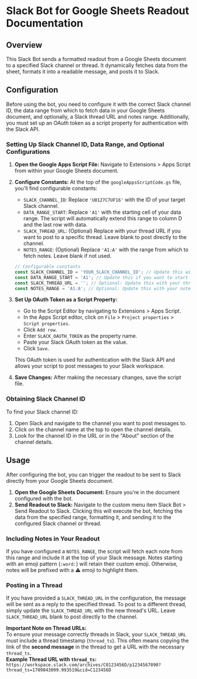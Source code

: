 # Slack Bot for Google Sheets Readout Documentation

## Overview
This Slack Bot sends a formatted readout from a Google Sheets document to a specified Slack channel or thread. It dynamically fetches data from the sheet, formats it into a readable message, and posts it to Slack.

## Configuration
Before using the bot, you need to configure it with the correct Slack channel ID, the data range from which to fetch data in your Google Sheets document, and optionally, a Slack thread URL and notes range. Additionally, you must set up an OAuth token as a script property for authentication with the Slack API.

### Setting Up Slack Channel ID, Data Range, and Optional Configurations
1. **Open the Google Apps Script File:** Navigate to Extensions > Apps Script from within your Google Sheets document.
2. **Configure Constants:**
   At the top of the `googleAppsScriptCode.gs` file, you'll find configurable constants:
   - `SLACK_CHANNEL_ID`: Replace `'U0127C7UF16'` with the ID of your target Slack channel.
   - `DATA_RANGE_START`: Replace `'A1'` with the starting cell of your data range. The script will automatically extend this range to column D and the last row with data.
   - `SLACK_THREAD_URL`: (Optional) Replace with your thread URL if you want to post to a specific thread. Leave blank to post directly to the channel.
   - `NOTES_RANGE`: (Optional) Replace `'A1:A'` with the range from which to fetch notes. Leave blank if not used.
   ```javascript
   // Configurable constants
   const SLACK_CHANNEL_ID = 'YOUR_SLACK_CHANNEL_ID'; // Update this with your actual channel ID
   const DATA_RANGE_START = 'A1'; // Update this if you want to start from a different cell
   const SLACK_THREAD_URL = ''; // Optional: Update this with your thread URL
   const NOTES_RANGE = 'A1:A'; // Optional: Update this with your notes range
   ```
3. **Set Up OAuth Token as a Script Property:**
   - Go to the Script Editor by navigating to Extensions > Apps Script.
   - In the Apps Script editor, click on `File` > `Project properties` > `Script properties`.
   - Click `Add row`.
   - Enter `SLACK_OAUTH_TOKEN` as the property name.
   - Paste your Slack OAuth token as the value.
   - Click `Save`.
   
   This OAuth token is used for authentication with the Slack API and allows your script to post messages to your Slack workspace.

4. **Save Changes:** After making the necessary changes, save the script file.

### Obtaining Slack Channel ID
To find your Slack channel ID:
1. Open Slack and navigate to the channel you want to post messages to.
2. Click on the channel name at the top to open the channel details.
3. Look for the channel ID in the URL or in the "About" section of the channel details.

## Usage
After configuring the bot, you can trigger the readout to be sent to Slack directly from your Google Sheets document.
1. **Open the Google Sheets Document:** Ensure you're in the document configured with the bot.
2. **Send Readout to Slack:** Navigate to the custom menu item Slack Bot > Send Readout to Slack. Clicking this will execute the bot, fetching the data from the specified range, formatting it, and sending it to the configured Slack channel or thread.

### Including Notes in Your Readout
If you have configured a `NOTES_RANGE`, the script will fetch each note from this range and include it at the top of your Slack message. Notes starting with an emoji pattern (`:word:`) will retain their custom emoji. Otherwise, notes will be prefixed with a :warning: emoji to highlight them.

### Posting in a Thread
If you have provided a `SLACK_THREAD_URL` in the configuration, the message will be sent as a reply to the specified thread. To post to a different thread, simply update the `SLACK_THREAD_URL` with the new thread's URL. Leave `SLACK_THREAD_URL` blank to post directly to the channel.

**Important Note on Thread URLs:**  
To ensure your message correctly threads in Slack, your `SLACK_THREAD_URL` must include a thread timestamp (`thread_ts`). This often means copying the link of the **second message** in the thread to get a URL with the necessary `thread_ts`.  
**Example Thread URL with `thread_ts`:**  
`https://workspace.slack.com/archives/C0123456D/p1234567890?thread_ts=1709043099.993519&cid=C123456D`
